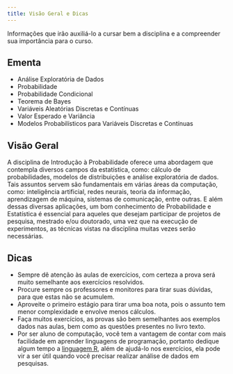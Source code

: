 ```yaml
---
title: Visão Geral e Dicas
---
```


Informações que irão auxiliá-lo a cursar bem a disciplina e a compreender sua importância para o curso.

## Ementa

- Análise Exploratória de Dados
- Probabilidade
- Probabilidade Condicional
- Teorema de Bayes
- Variáveis Aleatórias Discretas e Contínuas
- Valor Esperado e Variância
- Modelos Probabilísticos para Variáveis Discretas e Contínuas

## Visão Geral

A disciplina de Introdução à Probabilidade oferece uma abordagem que contempla diversos campos da estatística, como: cálculo de probabilidades, modelos de distribuições e análise exploratória de dados. Tais assuntos servem são fundamentais em várias áreas da computação, como: inteligência artificial, redes neurais, teoria da informação, aprendizagem de máquina, sistemas de comunicação, entre outras. E além dessas diversas aplicações, um bom conhecimento de Probabilidade e Estatística é essencial para aqueles que desejam participar de projetos de pesquisa, mestrado e/ou doutorado, uma vez que na execução de experimentos, as técnicas vistas na disciplina muitas vezes serão necessárias.

## Dicas

- Sempre dê atenção às aulas de exercícios, com certeza a prova será muito semelhante aos exercícios resolvidos.
- Procure sempre os professores e monitores para tirar suas dúvidas, para que estas não se acumulem.
- Aproveite o primeiro estágio para tirar uma boa nota, pois o assunto tem menor complexidade e envolve menos cálculos.
- Faça muitos exercícios, as provas são bem semelhantes aos exemplos dados nas aulas, bem como as questões presentes no livro texto.
- Por ser aluno de computação, você tem a vantagem de contar com mais facilidade em aprender linguagens de programação, portanto dedique algum tempo a [linguagem R](https://www.r-project.org), além de ajudá-lo nos exercícios, ela pode vir a ser útil quando você precisar realizar análise de dados em pesquisas.
